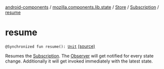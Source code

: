 [android-components](../../../index.md) / [mozilla.components.lib.state](../../index.md) / [Store](../index.md) / [Subscription](index.md) / [resume](./resume.md)

# resume

`@Synchronized fun resume(): `[`Unit`](https://kotlinlang.org/api/latest/jvm/stdlib/kotlin/-unit/index.html) [(source)](https://github.com/mozilla-mobile/android-components/blob/master/components/lib/state/src/main/java/mozilla/components/lib/state/Store.kt#L139)

Resumes the [Subscription](index.md). The [Observer](../../-observer.md) will get notified for every state change.
Additionally it will get invoked immediately with the latest state.

